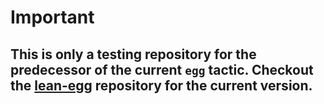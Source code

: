 # Important
## This is only a testing repository for the predecessor of the current `egg` tactic. Checkout the [lean-egg](https://github.com/marcusrossel/lean-egg) repository for the current version.
